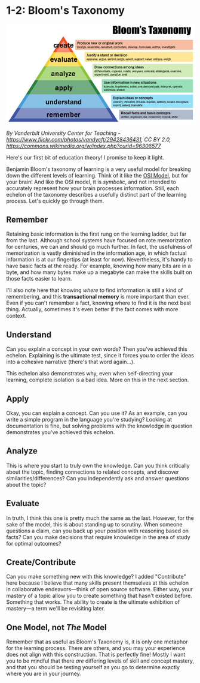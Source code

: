 # 1-2: Bloom's Taxonomy

![](1-2_Blooms-Taxonomy.png)

_By Vanderbilt University Center for Teaching - https://www.flickr.com/photos/vandycft/29428436431, CC BY 2.0, https://commons.wikimedia.org/w/index.php?curid=96306577_

Here's our first bit of education theory! I promise to keep it light. 

Benjamin Bloom's taxonomy of learning is a very useful model for breaking down the different levels of learning. Think of it like the [OSI Model](https://en.wikipedia.org/wiki/OSI_model), but for your brain! And like the OSI model, it is _symbolic_, and not intended to accurately represent how your brain processes information. Still, each echelon of the taxonomy describes a usefully distinct part of the learning process. Let's quickly go through them.

## Remember

Retaining basic information is the first rung on the learning ladder, but far from the last. Although school systems have focused on rote memorization for centuries, we can and should go much further. In fact, the usefulness of memorization is vastly diminished in the information age, in which factual information is at our fingertips (at least for now).  Nevertheless, it's handy to have basic facts at the ready. For example, knowing how many bits are in a byte, and how many bytes make up a megabyte can make the skills built on those facts easier to learn.

I'll also note here that knowing _where_ to find information is still a kind of remembering, and this **transactional memory** is more important than ever. Even if you can't remember a fact, knowing where to find it is the next best thing. Actually, sometimes it's even better if the fact comes with more context.

## Understand

Can you explain a concept in your own words? Then you've achieved this echelon. Explaining is the ultimate test, since it forces you to order the ideas into a cohesive narrative (there's that word again...).

This echelon also demonstrates why, even when self-directing your learning, complete isolation is a bad idea. More on this in the next section.

## Apply

Okay, you can explain a concept. Can you use it? As an example, can you write a simple program in the language you're studying? Looking at documentation is fine, but solving problems with the knowledge in question demonstrates you've achieved this echelon.

## Analyze

This is where you start to truly own the knowledge. Can you think critically about the topic, finding connections to related concepts, and discover similarities/differences? Can you independently ask and answer questions about the topic? 

## Evaluate

In truth, I think this one is pretty much the same as the last. However, for the sake of the model, this is about standing up to scrutiny. When someone questions a claim, can you back up your position with reasoning based on facts? Can you make decisions that require knowledge in the area of study for optimal outcomes? 

## Create/Contribute

Can you make something new with this knowledge? I added "Contribute" here because I believe that many skills present themselves at this echelon in collaborative endeavors—think of open source software. Either way, your mastery of a topic allow you to create something that hasn't existed before. Something that works. The ability to create is the ultimate exhibition of mastery—a term we'll be revisiting later.

## One Model, not _The_ Model

Remember that as useful as Bloom's Taxonomy is, it is only one metaphor for the learning process. There are others, and you may your experience does not align with this construction. That is perfectly fine! Mostly I want you to be mindful that there _are_ differing levels of skill and concept mastery, and that you should be testing yourself as you go to determine exactly where you are in your journey.


